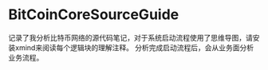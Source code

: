 # BitCoinCoreSourceGuide
记录了我分析比特币网络的源代码笔记，对于系统启动流程使用了思维导图，请安装xmind来阅读每个逻辑块的理解注释。
分析完成启动流程后，会从业务面分析业务流程。
